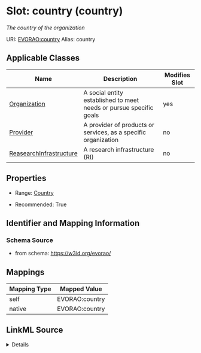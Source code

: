 

# Slot: country (country) 


_The country of the organization_





URI: [EVORAO:country](https://w3id.org/evorao/country)
Alias: country

<!-- no inheritance hierarchy -->





## Applicable Classes

| Name | Description | Modifies Slot |
| --- | --- | --- |
| [Organization](Organization.md) | A social entity established to meet needs or pursue specific goals |  yes  |
| [Provider](Provider.md) | A provider of products or services, as a specific organization |  no  |
| [ReasearchInfrastructure](ReasearchInfrastructure.md) | A research infrastructure (RI) |  no  |







## Properties

* Range: [Country](Country.md)

* Recommended: True





## Identifier and Mapping Information







### Schema Source


* from schema: https://w3id.org/evorao/




## Mappings

| Mapping Type | Mapped Value |
| ---  | ---  |
| self | EVORAO:country |
| native | EVORAO:country |




## LinkML Source

<details>
```yaml
name: country
description: The country of the organization
title: country
from_schema: https://w3id.org/evorao/
rank: 1000
alias: country
domain_of:
- Organization
range: Country
required: false
recommended: true
multivalued: false

```
</details>